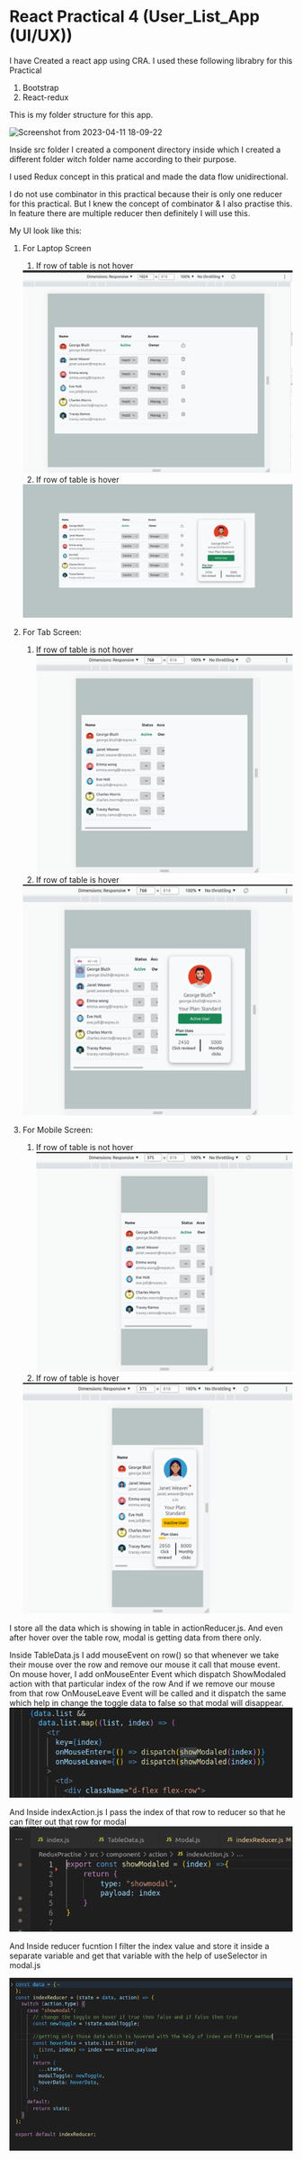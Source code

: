 # React Practical 4 (User_List_App (UI/UX))

I have Created a react app using CRA.
I used these following librabry for this Practical
  1. Bootstrap
  2. React-redux

This is my folder structure for this app.

![Screenshot from 2023-04-11 18-09-22](https://user-images.githubusercontent.com/122250114/231164892-755c4e32-e975-47d1-a088-44dfcb5bdb89.png)

Inside src folder I created a component directory inside which I created a different folder witch folder name according to their purpose.

I used Redux concept in this pratical and made the data flow unidirectional.

I do not use combinator in this practical because their is only one reducer for this practical. But I knew the concept of combinator & I also practise this. In feature there are multiple reducer then definitely I will use this.

My UI look like this:

1. For Laptop Screen 
    1. If row of table is not hover
     <img src="https://github.com/MdKAMRAN7255/Screenshot/blob/5195a412e4138f97758630ef5459647dace7e758/Pracatical4S/fullscreen.png" />
     
    2. If row of table is hover
      <img src="https://github.com/MdKAMRAN7255/Screenshot/blob/5195a412e4138f97758630ef5459647dace7e758/Pracatical4S/fullScreen_with_hover.png" />
      
2. For Tab Screen: 
   1. If row of table is not hover
      <img src="https://github.com/MdKAMRAN7255/Screenshot/blob/5195a412e4138f97758630ef5459647dace7e758/Pracatical4S/tab.png" />
    2. If row of table is hover
      <img src="https://github.com/MdKAMRAN7255/Screenshot/blob/5195a412e4138f97758630ef5459647dace7e758/Pracatical4S/tabletWithHover.png" />

3. For Mobile Screen: 
   1. If row of table is not hover
      <img src="https://github.com/MdKAMRAN7255/Screenshot/blob/5195a412e4138f97758630ef5459647dace7e758/Pracatical4S/phone.png" />
    2. If row of table is hover
      <img src="https://github.com/MdKAMRAN7255/Screenshot/blob/5195a412e4138f97758630ef5459647dace7e758/Pracatical4S/phoneWithHover.png" />
      
I store all the data which is showing in table in actionReducer.js. And even after hover over the table row, modal is getting data from there only.

Inside TableData.js 
I add mouseEvent on row(<tr>) so that whenever we take their mouse over the row and remove our mouse it call that mouse event.
On mouse hover, I add onMouseEnter Event which dispatch ShowModaled action with that particular index of the row
And if we remove our mouse from that row OnMouseLeave Event will be called and it dispatch the same which help in change the toggle data to false so that modal will disappear.
  <img src="https://github.com/MdKAMRAN7255/Screenshot/blob/90eb02d46f99ecb147d1724832866cf2a3d35a7a/Pracatical4S/dispatch.png" />
  
 And Inside indexAction.js I pass the index of that row to reducer so that he can filter out that row for modal
  <img src="https://github.com/MdKAMRAN7255/Screenshot/blob/90eb02d46f99ecb147d1724832866cf2a3d35a7a/Pracatical4S/action%20creator.png" />
  
And Inside reducer fucntion I filter the index value and store it inside a separate variable and get that variable with the help of useSelector in modal.js
  
  <img src="https://github.com/MdKAMRAN7255/Screenshot/blob/90eb02d46f99ecb147d1724832866cf2a3d35a7a/Pracatical4S/reducer.png" />
